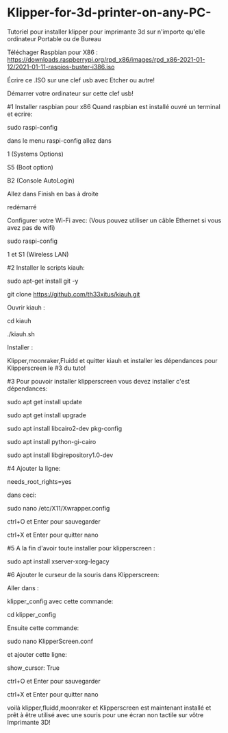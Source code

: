 # Klipper-for-3d-printer-on-any-PC-
Tutoriel pour installer klipper pour imprimante 3d sur n'importe qu'elle ordinateur Portable ou de Bureau

Téléchager Raspbian pour X86 :
https://downloads.raspberrypi.org/rpd_x86/images/rpd_x86-2021-01-12/2021-01-11-raspios-buster-i386.iso

Écrire ce .ISO sur une clef usb avec Etcher ou autre!

Démarrer votre ordinateur sur cette clef usb!

#1 Installer raspbian pour x86
Quand raspbian est installé ouvré un terminal et ecrire:

sudo raspi-config
 
dans le menu raspi-config allez dans
 
1 (Systems Options)

S5 (Boot option)

B2 (Console AutoLogin)

Allez dans Finish en bas à droite

redémarré

Configurer votre Wi-Fi avec: (Vous pouvez utiliser un câble Ethernet si vous avez pas de wifi)

sudo raspi-config 

1 et S1 (Wireless LAN)

#2 Installer le scripts kiauh:

sudo apt-get install git -y

git clone https://github.com/th33xitus/kiauh.git

Ouvrir kiauh :

cd kiauh

./kiauh.sh

Installer :

Klipper,moonraker,Fluidd et quitter kiauh et installer 
les dépendances pour Klipperscreen le #3 du tuto!

#3 Pour pouvoir installer klipperscreen vous devez installer c'est dépendances:

sudo apt get install update

sudo apt get install upgrade

sudo apt install libcairo2-dev pkg-config

sudo apt install python-gi-cairo

sudo apt install libgirepository1.0-dev

#4 Ajouter la ligne:

needs_root_rights=yes 
 
dans ceci:

sudo nano /etc/X11/Xwrapper.config 

ctrl+O et Enter pour sauvegarder 

ctrl+X et Enter pour quitter nano

#5 A la fin d'avoir toute installer pour klipperscreen :

sudo apt install xserver-xorg-legacy

#6 Ajouter le curseur de la souris dans Klipperscreen:

Aller dans :

klipper_config avec cette commande:

cd klipper_config

Ensuite cette commande:

sudo nano KlipperScreen.conf

et ajouter cette ligne:

show_cursor: True

ctrl+O et Enter pour sauvegarder 

ctrl+X et Enter pour quitter nano


voilà klipper,fluidd,moonraker et Klipperscreen 
est maintenant installé et prêt à être utilisé 
avec une souris pour une écran non tactile sur vôtre Imprimante 3D!
